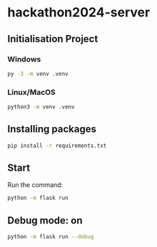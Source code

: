 # hackathon2024-server

## Initialisation Project

### Windows

```bash
py -3 -m venv .venv
```

### Linux/MacOS

```bash
python3 -m venv .venv
```

## Installing packages

```bash
pip install -r requirements.txt
```

## Start

Run the command:

```bash
python -m flask run
```

## Debug mode: on

```bash
python -m flask run --debug
```
